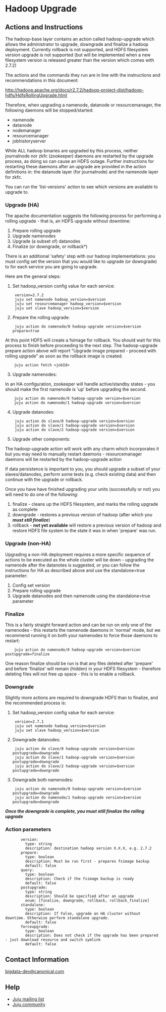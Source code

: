 # Hadoop Upgrade
## Actions and Instructions

The hadoop-base layer contains an action called hadoop-upgrade which allows the
administrator to upgrade, downgrade and finalize a hadoop deployment. Currently
rollback is not supported, and HDFS filesystem version upgrade is not supported (but
will be implemented when a new filesystem version is released greater than the version
which comes with 2.7.2)

The actions and the commands they run are in line with the instructions and
recommendations in this document:

http://hadoop.apache.org/docs/r2.7.2/hadoop-project-dist/hadoop-hdfs/HdfsRollingUpgrade.html

Therefore, when upgrading a namenode, datanode or resourcemanager, the following
daemons will be stopped/started:

  - namenode
  - datanode
  - nodemanager
  - resourcemanager
  - jobhistoryserver

While ALL hadoop binaries are upgraded by this process, neither journalnode nor
zkfc (zookeeper) daemons are restarted by the upgrade process, as doing so can
cause an HDFS outage. Further instructions for restarting these daemons after an
upgrade are provided in the action definitions in: the datanode layer (for
journalnode) and the namenode layer for zkfc.

You can run the 'list-versions' action to see which versions are available to upgrade to.

### Upgrade (HA)

The apache documentation suggests the following process for performing a rolling
upgrade - that is, an HDFS upgrade without downtime:

 1. Prepare rolling upgrade
 2. Upgrade namenodes
 3. Upgrade (a subset of) datanodes
 4. Finalize (or downgrade, or rollback*)

There is an additional 'safety' step with our hadoop implementations: you must
config set the version that you would like to upgrade (or downgrade) to for each
service you are going to upgrade.

Here are the general steps:

1. Set hadoop_version config value for each service:


        version=2.7.2
        juju set namenode hadoop_version=$version
        juju set resourcemanager hadoop_version=$version
        juju set slave hadoop_version=$version

2. Prepare the rolling upgrade:


        juju action do namenode/0 hadoop-upgrade version=$version prepare=true

At this point HDFS will create a fsimage for rollback. You should wait for this process
to finish before proceeding to the next step. The hadoop-upgrade prepare action above will
report "Upgrade image prepared - proceed with rolling upgrade" as soon as the
rollback image is created.

        juju action fetch <jobId>

3. Upgrade namenodes:

In an HA configuration, zookeeper will handle active/standby states - you should make the first namenode is 'up' before upgrading the second.


        juju action do namenode/0 hadoop-upgrade version=$version
        juju action do namenode/1 hadoop-upgrade version=$version


4. Upgrade datanodes:


        juju action do slave/0 hadoop-upgrade version=$version
        juju action do slave/1 hadoop-upgrade version=$version
        juju action do slave/2 hadoop-upgrade version=$version


5. Upgrade other components:

The hadoop-upgrade action will work with any charm which incorporates it but you may need to manually restart daemons - resourcemanager 
daemons will be restarted by the hadoop-upgrade action


If data persistence is important to you, you should upgrade a subset of your
slaves/datanodes, perform some tests (e.g. check existing data) and then
continue with the upgrade or rollback.

Once you have have finished upgrading your units (successfully or not) you will
need to do one of the following:

1. finalize - cleans up the HDFS filesystem, and marks the rolling upgrade as
complete
2. downgrade - restores a previous version of hadoop (after which you ***must
still finalize***)
3. rollback - **not yet available** will restore a previous version of hadoop
and restore HDFS file system to the state it was in when 'prepare' was run.


### Upgrade (non-HA)

Upgrading a non-HA deployment requires a more specific sequence of actions to be executed as the whole cluster will be down - upgrading the namenode after the datanotes is suggested, or you can follow the instructions for HA as described above and use the standalone=true parameter:

 1. Config set version
 2. Prepare rolling upgrade
 3. Upgrade datanodes and then namenode using the standalone=true parameter


### Finalize

This is a fairly straight forward action and can be run on only one of the
namenodes - this restarts the namenode daemons in 'normal' mode, but we
recommend running it on both your namenodes to force those daemons to restart:

        juju action do namenode/0 hadoop-upgrade version=$version postupgrade=finalize

One reason finalize should be run is that any files deleted after 'prepare' and
before 'finalize' will remain (hidden) in your HDFS filesystem - therefore deleting
files will not free up space - this is to enable a rollback.


### Downgrade

Slightly more actions are required to downgrade HDFS than to finalize, and the
recommended process is:

1. Set hadoop_version config value for each service:

        version=2.7.1
        juju set namenode hadoop_version=$version
        juju set slave hadoop_version=$version

2. Downgrade datanodes:

        juju action do slave/0 hadoop-upgrade version=$version postupgrade=downgrade
        juju action do slave/1 hadoop-upgrade version=$version postupgrade=downgrade
        juju action do slave/2 hadoop-upgrade version=$version postupgrade=downgrade

3. Downgrade both namenodes:

        juju action do namenode/0 hadoop-upgrade version=$version postupgrade=downgrade
        juju action do namenode/1 hadoop-upgrade version=$version postupgrade=downgrade

***Once the downgrade is complete, you must still finalize the rolling upgrade***


### Action parameters

           version:
             type: string
             description: destination hadoop version X.X.X, e.g. 2.7.2
           prepare:
             type: boolean
             description: Must be run first - prepares fsimage backup
             default: false
           query:
             type: boolean
             description: Check if the fsimage backup is ready
             default: false
           postupgrade:
             type: string
             description: Should be specified after an upgrade
             enum: [finalize, downgrade, rollback, rollback_finalize]
           standalone:
             type: boolean
             description: If False, upgrade an HA cluster without downtime. Otherwise perform standalone upgrade.
             default: false
           forceupgrade:
             type: boolean
             description: Does not check if the upgrade has been prepared - just download resource and switch symlink
             default: false


## Contact Information

[bigdata-dev@canonical.com](mailto:bigdata-dev@canonical.com)

## Help

- [Juju mailing list](https://lists.ubuntu.com/mailman/listinfo/juju)
- [Juju community](https://jujucharms.com/community)

